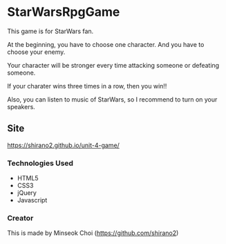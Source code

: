 # StarWarsRpgGame

This game is for StarWars fan.

At the beginning, you have to choose one character. And you have to choose your enemy.

Your character will be stronger every time attacking someone or defeating someone.

If your charater wins three times in a row, then you win!!

Also, you can listen to music of StarWars, so I recommend to turn on your speakers. 

## Site
https://shirano2.github.io/unit-4-game/


### Technologies Used

* HTML5
* CSS3
* jQuery
* Javascript


### Creator
This is made by Minseok Choi (https://github.com/shirano2)
